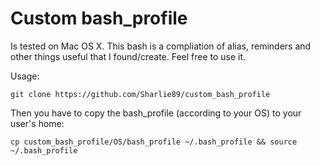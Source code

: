 # Custom bash_profile

Is tested on Mac OS X. This bash is a compliation of alias, reminders and other things useful that I found/create.
Feel free to use it. 

Usage:

```
git clone https://github.com/Sharlie89/custom_bash_profile
```

Then you have to copy the bash_profile (according to your OS) to your user's home:

```
cp custom_bash_profile/OS/bash_profile ~/.bash_profile && source ~/.bash_profile
```

